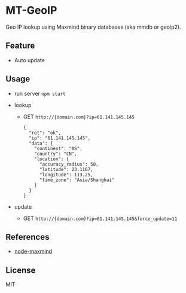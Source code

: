 # MT-GeoIP

Geo IP lookup using Maxmind binary databases (aka mmdb or geoip2).

## Feature

- Auto update

## Usage

- run server ```npm start```

- lookup
	- GET ```http://{domain.com}?ip=61.141.145.145``` 
		

		```
		{
		  "ret": "ok",
		  "ip": "61.141.145.145",
		  "data": {
		    "continent": "AS",
		    "country": "CN",
		    "location": {
		      "accuracy_radius": 50,
		      "latitude": 23.1167,
		      "longitude": 113.25,
		      "time_zone": "Asia/Shanghai"
		    }
		  }
		}
		```
		
- update
	
	- GET ```http://{domain.com}?ip=61.141.145.145&force_update=11```

		
## References

- [node-maxmind](https://github.com/runk/node-maxmind)

## License

MIT